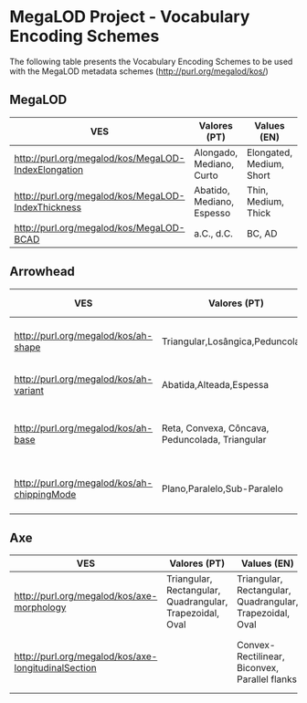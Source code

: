 # MegaLOD Project - Vocabulary Encoding Schemes
The following table presents the Vocabulary Encoding Schemes to be used with the MegaLOD metadata schemes (http://purl.org/megalod/kos/)

## MegaLOD
| VES                                                | Valores (PT)                                                         | Values (EN)                                                               |   Values (FR)                |
|----------------------------------------------------|----------------------------------------------------------------------|---------------------------------------------------------------------------|------------------------------|
| http://purl.org/megalod/kos/MegaLOD-IndexElongation| Alongado, Mediano, Curto                                             |  Elongated, Medium, Short                                                 | Allongé, Intermédiaire, Court|
| http://purl.org/megalod/kos/MegaLOD-IndexThickness |  Abatido, Mediano, Espesso                                           |  Thin, Medium, Thick                                                      | Aminci, Moyen, Épais         |
| http://purl.org/megalod/kos/MegaLOD-BCAD           |  a.C., d.C.                                                          |   BC, AD                                                                  | av. J.-C., ap. J.-C.         |

## Arrowhead
| VES                                                | Valores (PT)                                                         | Values (EN)                                                               |   Values (FR)                                   |
|----------------------------------------------------|----------------------------------------------------------------------|---------------------------------------------------------------------------|------------------------------------------------|
| http://purl.org/megalod/kos/ah-shape               | Triangular,Losângica,Peduncolada                                     | Triangle, Lozenge-shaped, Stemmed                                         | Triangulaire, Losangique, Pédonculée |
| http://purl.org/megalod/kos/ah-variant             | Abatida,Alteada,Espessa                                              | Thin, Medium, Thick                                                       | |
| http://purl.org/megalod/kos/ah-base                | Reta, Convexa, Côncava, Peduncolada, Triangular                      | Straight, Convex, Concave, Stemmed, Triangular                            | Droite, Convex, Concave, Pédonculée, Triangulaire |
| http://purl.org/megalod/kos/ah-chippingMode        | Plano,Paralelo,Sub-Paralelo                     | Plane, Parallel, Sub-Parallel                                             | |

## Axe

| VES                                                | Valores (PT)                                                         | Values (EN)                                                               |   Values (FR)             |
|----------------------------------------------------|----------------------------------------------------------------------|---------------------------------------------------------------------------|---------------------------|
| http://purl.org/megalod/kos/axe-morphology | Triangular, Rectangular, Quadrangular, Trapezoidal, Oval| Triangular, Rectangular, Quadrangular, Trapezoidal, Oval |  Triangulaire, Retangulaire, Quadrangulaire, Trapézoïdal, Ovale |
| http://purl.org/megalod/kos/axe-longitudinalSection | |Convex-Rectilinear, Biconvex, Parallel flanks | Convexo-rectilíneo, Biconvex, Flancos Paralelos|




